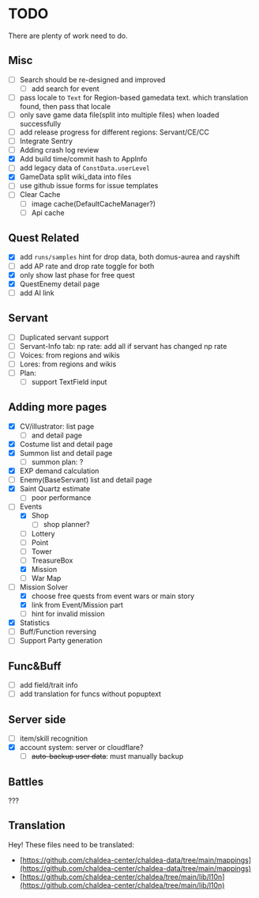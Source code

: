# TODO

There are plenty of work need to do.

## Misc

- [ ] Search should be re-designed and improved
  - [ ] add search for event 
- [ ] pass locale to `Text` for Region-based gamedata text.
      which translation found, then pass that locale
- [ ] only save game data file(split into multiple files) when loaded successfully
- [ ] add release progress for different regions: Servant/CE/CC
- [ ] Integrate Sentry
- [ ] Adding crash log review
- [x] Add build time/commit hash to AppInfo
- [ ] add legacy data of `ConstData.userLevel`
- [x] GameData split wiki_data into files
- [ ] use github issue forms for issue templates
- [ ] Clear Cache
  - [ ] image cache(DefaultCacheManager?)
  - [ ] Api cache

## Quest Related

- [x] add `runs/samples` hint for drop data, both domus-aurea and rayshift
- [ ] add AP rate and drop rate toggle for both
- [x] only show last phase for free quest
- [x] QuestEnemy detail page
- [ ] add AI link

## Servant

- [ ] Duplicated servant support
- [ ] Servant-Info tab: np rate: add all if servant has changed np rate
- [ ] Voices: from regions and wikis
- [ ] Lores: from regions and wikis
- [ ] Plan:
  - [ ] support TextField input

## Adding more pages

- [x] CV/illustrator: list page 
  - [ ] and detail page
- [x] Costume list and detail page
- [x] Summon list and detail page
  - [ ] summon plan: ?
- [x] EXP demand calculation
- [ ] Enemy(BaseServant) list and detail page
- [x] Saint Quartz estimate
  - [ ] poor performance
- [ ] Events
  - [x] Shop
    - [ ] shop planner?
  - [ ] Lottery
  - [ ] Point
  - [ ] Tower
  - [ ] TreasureBox
  - [x] Mission
  - [ ] War Map
- [ ] Mission Solver
  - [x] choose free quests from event wars or main story
  - [x] link from Event/Mission part
  - [ ] hint for invalid mission
- [x] Statistics
- [ ] Buff/Function reversing
- [ ] Support Party generation

## Func&Buff

- [ ] add field/trait info
- [ ] add translation for funcs without popuptext

## Server side

- [ ] item/skill recognition
- [x] account system: server or cloudflare?
  - [ ] ~~auto-backup user data~~: must manually backup

## Battles

???

## Translation

Hey! These files need to be translated:

- [https://github.com/chaldea-center/chaldea-data/tree/main/mappings](https://github.com/chaldea-center/chaldea-data/tree/main/mappings)
- [https://github.com/chaldea-center/chaldea/tree/main/lib/l10n](https://github.com/chaldea-center/chaldea/tree/main/lib/l10n)
